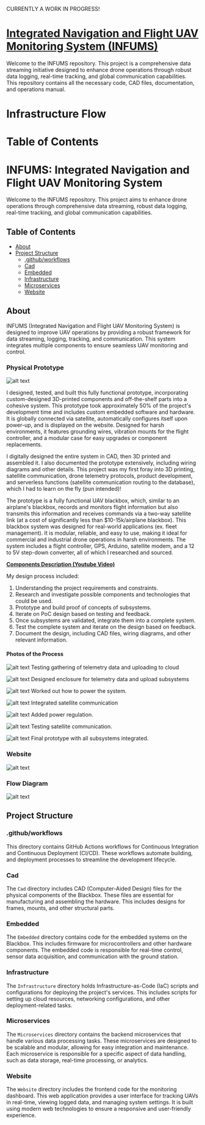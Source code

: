 CURRENTLY A WORK IN PROGRESS!
# [Integrated Navigation and Flight UAV Monitoring System (INFUMS)](https://www.projectinfums.com/)

Welcome to the INFUMS repository. This project is a comprehensive data streaming initiative designed to enhance drone operations through robust data logging, real-time tracking, and global communication capabilities. This repository contains all the necessary code, CAD files, documentation, and operations manual.

# Infrastructure Flow

# Table of Contents

# INFUMS: Integrated Navigation and Flight UAV Monitoring System

Welcome to the INFUMS repository. This project aims to enhance drone operations through comprehensive data streaming, robust data logging, real-time tracking, and global communication capabilities.

## Table of Contents

- [About](#about)
- [Project Structure](#project-structure)
  - [.github/workflows](#.githubworkflows)
  - [Cad](#cad)
  - [Embedded](#embedded)
  - [Infrastructure](#infrastructure)
  - [Microservices](#microservices)
  - [Website](#website)

## About

INFUMS (Integrated Navigation and Flight UAV Monitoring System) is designed to improve UAV operations by providing a robust framework for data streaming, logging, tracking, and communication. This system integrates multiple components to ensure seamless UAV monitoring and control.

<MORE ABOUT THE PROJECT>

### Physical Prototype
![alt text](Assets/Prototype.jpg)

I designed, tested, and built this fully functional prototype, incorporating custom-designed 3D-printed components and off-the-shelf parts into a cohesive system. This prototype took approximately 50% of the project's development time and includes custom embedded software and hardware. It is globally connected via satellite, automatically configures itself upon power-up, and is displayed on the website. Designed for harsh environments, it features grounding wires, vibration mounts for the flight controller, and a modular case for easy upgrades or component replacements.

I digitally designed the entire system in CAD, then 3D printed and assembled it. I also documented the prototype extensively, including wiring diagrams and other details. This project was my first foray into 3D printing, satellite communication, drone telemetry protocols, product development, and serverless functions (satellite communication routing to the database), which I had to learn on the fly (pun intended)!

The prototype is a fully functional UAV blackbox, which, similar to an airplane's blackbox, records and monitors flight information but also transmits this information and receives commands via a two-way satellite link (at a cost of significantly less than $10-15k/airplane blackbox). This blackbox system was designed for real-world applications (ex. fleet management). It is modular, reliable, and easy to use, making it ideal for commercial and industrial drone operations in harsh environments. The system includes a flight controller, GPS, Arduino, satellite modem, and a 12 to 5V step-down converter, all of which I researched and sourced.

**[Components Description (Youtube Video)](https://www.youtube.com/watch?v=KGkPDvCn8ZI)**

My design process included:

1) Understanding the project requirements and constraints.
2) Research and investigate possible components and technologies that could be used.
3) Prototype and build proof of concepts of subsystems.
4) Iterate on PoC design based on testing and feedback.
5) Once subsystems are validated, integrate them into a complete system.
6) Test the complete system and iterate on the design based on feedback.
7) Document the design, including CAD files, wiring diagrams, and other relevant information.

#### Photos of the Process
![alt text](<Assets/Early Subsystem Prototype.jpg>)
Testing gathering of telemetry data and uploading to cloud

![alt text](<Assets/PHOTO-2023-03-24-17-44-50 2.jpg>)
Designed enclosure for telemetry data and upload subsystems

![alt text](<Assets/PHOTO-2023-03-30-14-15-30 2.jpg>)
Worked out how to power the system.

![alt text](<Assets/PHOTO-2023-03-31-16-31-03 2.jpg>)
Integrated satellite communication

![alt text](<Assets/PHOTO-2023-04-02-10-56-53 3.jpg>)
Added power regulation.

![alt text](<Assets/PHOTO-2023-04-10-18-13-07 2.jpg>)
Testing satellite communication.

![alt text](Assets/Prototype.jpg)
Final prototype with all subsystems integrated.

### Website
![alt text](Assets/Site.png)


### Flow Diagram
![alt text](<Assets/Flow Diagram.png>)

## Project Structure

### .github/workflows

This directory contains GitHub Actions workflows for Continuous Integration and Continuous Deployment (CI/CD). These workflows automate building, and deployment processes to streamline the development lifecycle.

### Cad

The `Cad` directory includes CAD (Computer-Aided Design) files for the physical components of the Blackbox. These files are essential for manufacturing and assembling the hardware. This includes designs for frames, mounts, and other structural parts.

### Embedded

The `Embedded` directory contains code for the embedded systems on the Blackbox. This includes firmware for microcontrollers and other hardware components. The embedded code is responsible for real-time control, sensor data acquisition, and communication with the ground station.

### Infrastructure

The `Infrastructure` directory holds Infrastructure-as-Code (IaC) scripts and configurations for deploying the project's services. This includes scripts for setting up cloud resources, networking configurations, and other deployment-related tasks.

### Microservices

The `Microservices` directory contains the backend microservices that handle various data processing tasks. These microservices are designed to be scalable and modular, allowing for easy integration and maintenance. Each microservice is responsible for a specific aspect of data handling, such as data storage, real-time processing, or analytics.

### Website
The `Website` directory includes the frontend code for the monitoring dashboard. This web application provides a user interface for tracking UAVs in real-time, viewing logged data, and managing system settings. It is built using modern web technologies to ensure a responsive and user-friendly experience.
